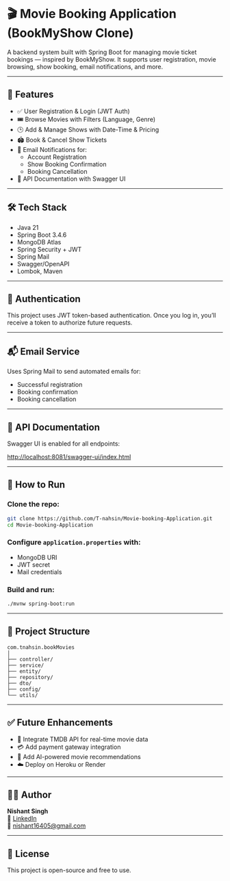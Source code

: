 
# 🎬 Movie Booking Application (BookMyShow Clone)

A backend system built with Spring Boot for managing movie ticket bookings — inspired by BookMyShow. It supports user registration, movie browsing, show booking, email notifications, and more.

---

## 🚀 Features

- ✅ User Registration & Login (JWT Auth)
- 🎟️ Browse Movies with Filters (Language, Genre)
- 🕒 Add & Manage Shows with Date-Time & Pricing
- 🏟️ Book & Cancel Show Tickets
- 📩 Email Notifications for:
  - Account Registration
  - Show Booking Confirmation
  - Booking Cancellation
- 📘 API Documentation with Swagger UI

---

## 🛠️ Tech Stack

- Java 21
- Spring Boot 3.4.6
- MongoDB Atlas
- Spring Security + JWT
- Spring Mail
- Swagger/OpenAPI
- Lombok, Maven

---

## 🔐 Authentication

This project uses JWT token-based authentication. Once you log in, you’ll receive a token to authorize future requests.

---

## 📬 Email Service

Uses Spring Mail to send automated emails for:
- Successful registration
- Booking confirmation
- Booking cancellation

---

## 📘 API Documentation

Swagger UI is enabled for all endpoints:

[http://localhost:8081/swagger-ui/index.html](http://localhost:8081/swagger-ui/index.html)

---

## 🚀 How to Run

### Clone the repo:
```bash
git clone https://github.com/T-nahsin/Movie-booking-Application.git
cd Movie-booking-Application
```

### Configure `application.properties` with:
- MongoDB URI
- JWT secret
- Mail credentials

### Build and run:
```bash
./mvnw spring-boot:run
```

---

## 📂 Project Structure

```
com.tnahsin.bookMovies
│
├── controller/
├── service/
├── entity/
├── repository/
├── dto/
├── config/
└── utils/
```

---

## ✅ Future Enhancements

- 🔗 Integrate TMDB API for real-time movie data
- 💳 Add payment gateway integration
- 🤖 Add AI-powered movie recommendations
- ☁️ Deploy on Heroku or Render

---

## 🙋‍♂️ Author

**Nishant Singh**  
🔗 [LinkedIn](https://www.linkedin.com/in/your-link/)  
📧 nishant16405@gmail.com

---

## 📄 License

This project is open-source and free to use.
